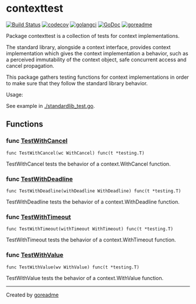 # contexttest

[![Build Status](https://travis-ci.org/posener/contexttest.svg?branch=master)](https://travis-ci.org/posener/contexttest)
[![codecov](https://codecov.io/gh/posener/contexttest/branch/master/graph/badge.svg)](https://codecov.io/gh/posener/contexttest)
[![golangci](https://golangci.com/badges/github.com/posener/contexttest.svg)](https://golangci.com/r/github.com/posener/contexttest)
[![GoDoc](https://godoc.org/github.com/posener/contexttest?status.svg)](http://godoc.org/github.com/posener/contexttest)
[![goreadme](https://goreadme.herokuapp.com/badge/posener/contexttest.svg)](https://goreadme.herokuapp.com)

Package contexttest is a collection of tests for context implementations.

The standard library, alongside a context interface, provides context implementation
which gives the context implementation a behavior, such as a perceived immutability
of the context object, safe concurrent access and cancel propagation.

This package gathers testing functions for context implementations
in order to make sure that they follow the standard library behavior.

Usage:

See example in [./standardlib_test.go](./standardlib_test.go).

## Functions

### func [TestWithCancel](https://github.com/posener/contexttest/blob/master/cancel.go#L16)

`func TestWithCancel(wc WithCancel) func(t *testing.T)`

TestWithCancel tests the behavior of a context.WithCancel function.

### func [TestWithDeadline](https://github.com/posener/contexttest/blob/master/deadline.go#L23)

`func TestWithDeadline(withDeadline WithDeadline) func(t *testing.T)`

TestWithDeadline tests the behavior of a context.WithDeadline function.

### func [TestWithTimeout](https://github.com/posener/contexttest/blob/master/timeout.go#L13)

`func TestWithTimeout(withTimeout WithTimeout) func(t *testing.T)`

TestWithTimeout tests the behavior of a context.WithTimeout function.

### func [TestWithValue](https://github.com/posener/contexttest/blob/master/value.go#L16)

`func TestWithValue(wv WithValue) func(t *testing.T)`

TestWithValue tests the behavior of a context.WithValue function.


---

Created by [goreadme](https://github.com/apps/goreadme)

